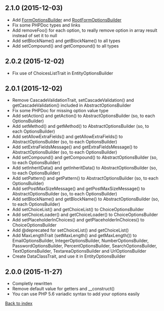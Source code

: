 2.1.0 (2015-12-03)
------------------

- Add [FormOptionsBuilder](formoptionsbuilder.md) and [RootFormOptionsBuilder](formoptionsbuilder.md)
- Fix some PHPDoc types and links
- Add removeFoo() for each option, to really remove option in array result instead of set it to null
- Add setBlockName() and getBlockName() to all types
- Add setCompound() and getCompound() to all types

2.0.2 (2015-12-02)
------------------

- Fix use of ChoicesListTrait in EntityOptionsBuilder

2.0.1 (2015-12-02)
------------------

- Remove CascadeValidationTrait, setCascadeValidation() and getCascadeValidation() included in AbstractOptionsBuilder
- Fix some PHPDoc for missing option value type
- Add setAction() and getAction() to AbstractOptionsBuilder (so, to each OptionsBuilder)
- Add setMethod() and getMethod() to AbstractOptionsBuilder (so, to each OptionsBuilder)
- Add setAllowExtraFields() and getAllowExtraFields() to AbstractOptionsBuilder (so, to each OptionsBuilder)
- Add setExtraFieldsMessage() and getExtraFieldsMessage() to AbstractOptionsBuilder (so, to each OptionsBuilder)
- Add setCompound() and getCompound() to AbstractOptionsBuilder (so, to each OptionsBuilder)
- Add setInheritData() and getInheritData() to AbstractOptionsBuilder (so, to each OptionsBuilder)
- Add setPattern() and getPattern() to AbstractOptionsBuilder (so, to each OptionsBuilder)
- Add setPostMaxSizeMessage() and getPostMaxSizeMessage() to AbstractOptionsBuilder (so, to each OptionsBuilder)
- Add setBlockName() and getBlockName() to AbstractOptionsBuilder (so, to each OptionsBuilder)
- Add setChoiceList() and getChoiceList() to ChoiceOptionsBuilder
- Add setChoiceLoader() and getChoiceLoader() to ChoiceOptionsBuilder
- Add setPlaceholderInChoices() and getPlaceholderInChoices() to ChoiceOptionsBuilder
- Add @deprecated for setChoiceList() and getChoiceList()
- Add MaxLengthTrait (setMaxLength() and getMaxLength()) to EmailOptionsBuilder, IntegerOptionsBuilder, NumberOptionsBuilder, PasswordOptionsBuilder, PercentOptionsBuilder, SearchOptionsBuilder, TextOptionsBuilder, TextareaOptionsBuilder and UrlOptionsBuilder
- Create DataClassTrait, and use it in EntityOptionsBuilder

2.0.0 (2015-11-27)
------------------

- Completly rewritten
- Remove default value for getters and __construct()
- You can use PHP 5.6 variadic syntax to add your options easily

[Back to index](../README.md)
